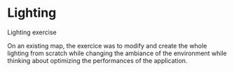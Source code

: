 # Lighting
Lighting exercise

On an existing map, the exercice was to modify and create the whole lighting from scratch while changing the ambiance of the environment while thinking about optimizing the performances of the application.

